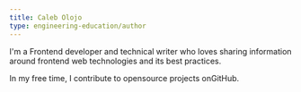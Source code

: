 ```yaml
---
title: Caleb Olojo
type: engineering-education/author
---
```


I'm a Frontend developer and technical writer who loves sharing information around frontend web technologies and its best practices.

In my free time, I contribute to opensource projects onGitHub.
